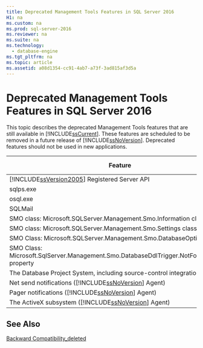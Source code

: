 ```yaml
---
title: Deprecated Management Tools Features in SQL Server 2016
H1: na
ms.custom: na
ms.prod: sql-server-2016
ms.reviewer: na
ms.suite: na
ms.technology: 
  - database-engine
ms.tgt_pltfrm: na
ms.topic: article
ms.assetid: a08d1354-cc91-4ab7-a73f-3ad815af3d5a
---
```

# Deprecated Management Tools Features in SQL Server 2016
  This topic describes the deprecated Management Tools features that are still available in [!INCLUDE[ssCurrent](../../Token/Other/ssCurrent_md.md)]. These features are scheduled to be removed in a future release of [!INCLUDE[ssNoVersion](../../Token/Other/ssNoVersion_md.md)]. Deprecated features should not be used in new applications.  
  
|Feature|Deprecation stage|  
|-------------|-----------------------|  
|[!INCLUDE[ssVersion2005](../../Token/Other/ssVersion2005_md.md)] Registered Server API|Announcement|  
|sqlps.exe|Warning|  
|osql.exe|Warning|  
|SQLMail|Warning|  
|SMO class: Microsoft.SQLServer.Management.Smo.Information class|Announcement|  
|SMO class: Microsoft.SQLServer.Management.Smo.Settings class|Announcement|  
|SMO Class: Microsoft.SQLServer.Management.Smo.DatabaseOptions class|Announcement|  
|SMO Class: Microsoft.SqlServer.Management.Smo.DatabaseDdlTrigger.NotForReplication property|Announcement|  
|The Database Project System, including source\-control integration, in SSMS|Announcement|  
|Net send notifications \([!INCLUDE[ssNoVersion](../../Token/Other/ssNoVersion_md.md)] Agent\)|Announcement|  
|Pager notifications \([!INCLUDE[ssNoVersion](../../Token/Other/ssNoVersion_md.md)] Agent\)|Announcement|  
|The ActiveX subsystem \([!INCLUDE[ssNoVersion](../../Token/Other/ssNoVersion_md.md)] Agent\)|Announcement|  
  
## See Also  
 [Backward Compatibility_deleted](../Topic/Backward%20Compatibility_deleted.md)  
  
  